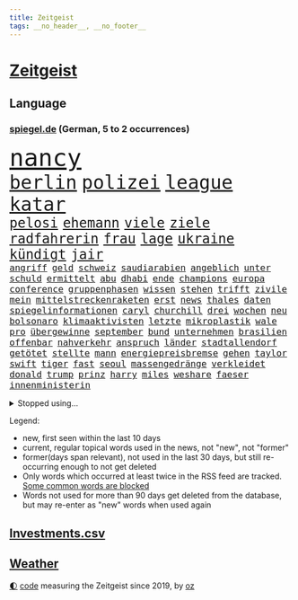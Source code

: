 ```yaml
---
title: Zeitgeist
tags: __no_header__, __no_footer__
---
```


# [Zeitgeist](https://oliz.io/zeitgeist/)

## Language

<h3><a href="https://www.spiegel.de" target="_blank">spiegel.de</a> (German, 5 to 2 occurrences)</h3>
<p style="font-family:monospace">
<span style="font-size:32pt"><a href="news_links.html#nancy" class="current">nancy</a></span>
<br>
<span style="font-size:25pt"><a href="news_links.html#berlin" class="current">berlin</a></span>
<span style="font-size:25pt"><a href="news_links.html#polizei" class="current">polizei</a></span>
<span style="font-size:25pt"><a href="news_links.html#league" class="current">league</a></span>
<span style="font-size:25pt"><a href="news_links.html#katar" class="current">katar</a></span>
<br>
<span style="font-size:18pt"><a href="news_links.html#pelosi" class="current">pelosi</a></span>
<span style="font-size:18pt"><a href="news_links.html#ehemann" class="current">ehemann</a></span>
<span style="font-size:18pt"><a href="news_links.html#viele" class="current">viele</a></span>
<span style="font-size:18pt"><a href="news_links.html#ziele" class="current">ziele</a></span>
<span style="font-size:18pt"><a href="news_links.html#radfahrerin" class="current">radfahrerin</a></span>
<span style="font-size:18pt"><a href="news_links.html#frau" class="current">frau</a></span>
<span style="font-size:18pt"><a href="news_links.html#lage" class="current">lage</a></span>
<span style="font-size:18pt"><a href="news_links.html#ukraine" class="current">ukraine</a></span>
<span style="font-size:18pt"><a href="news_links.html#kündigt" class="current">kündigt</a></span>
<span style="font-size:18pt"><a href="news_links.html#jair" class="current">jair</a></span>
<br>
<span style="font-size:12pt"><a href="news_links.html#angriff" class="current">angriff</a></span>
<span style="font-size:12pt"><a href="news_links.html#geld" class="current">geld</a></span>
<span style="font-size:12pt"><a href="news_links.html#schweiz" class="current">schweiz</a></span>
<span style="font-size:12pt"><a href="news_links.html#saudiarabien" class="current">saudiarabien</a></span>
<span style="font-size:12pt"><a href="news_links.html#angeblich" class="current">angeblich</a></span>
<span style="font-size:12pt"><a href="news_links.html#unter" class="current">unter</a></span>
<span style="font-size:12pt"><a href="news_links.html#schuld" class="current">schuld</a></span>
<span style="font-size:12pt"><a href="news_links.html#ermittelt" class="current">ermittelt</a></span>
<span style="font-size:12pt"><a href="news_links.html#abu" class="current">abu</a></span>
<span style="font-size:12pt"><a href="news_links.html#dhabi" class="new">dhabi</a></span>
<span style="font-size:12pt"><a href="news_links.html#ende" class="current">ende</a></span>
<span style="font-size:12pt"><a href="news_links.html#champions" class="current">champions</a></span>
<span style="font-size:12pt"><a href="news_links.html#europa" class="current">europa</a></span>
<span style="font-size:12pt"><a href="news_links.html#conference" class="current">conference</a></span>
<span style="font-size:12pt"><a href="news_links.html#gruppenphasen" class="new">gruppenphasen</a></span>
<span style="font-size:12pt"><a href="news_links.html#wissen" class="current">wissen</a></span>
<span style="font-size:12pt"><a href="news_links.html#stehen" class="current">stehen</a></span>
<span style="font-size:12pt"><a href="news_links.html#trifft" class="current">trifft</a></span>
<span style="font-size:12pt"><a href="news_links.html#zivile" class="current">zivile</a></span>
<span style="font-size:12pt"><a href="news_links.html#mein" class="current">mein</a></span>
<span style="font-size:12pt"><a href="news_links.html#mittelstreckenraketen" class="new">mittelstreckenraketen</a></span>
<span style="font-size:12pt"><a href="news_links.html#erst" class="current">erst</a></span>
<span style="font-size:12pt"><a href="news_links.html#news" class="current">news</a></span>
<span style="font-size:12pt"><a href="news_links.html#thales" class="new">thales</a></span>
<span style="font-size:12pt"><a href="news_links.html#daten" class="current">daten</a></span>
<span style="font-size:12pt"><a href="news_links.html#spiegelinformationen" class="current">spiegelinformationen</a></span>
<span style="font-size:12pt"><a href="news_links.html#caryl" class="new">caryl</a></span>
<span style="font-size:12pt"><a href="news_links.html#churchill" class="current">churchill</a></span>
<span style="font-size:12pt"><a href="news_links.html#drei" class="current">drei</a></span>
<span style="font-size:12pt"><a href="news_links.html#wochen" class="current">wochen</a></span>
<span style="font-size:12pt"><a href="news_links.html#neu" class="current">neu</a></span>
<span style="font-size:12pt"><a href="news_links.html#bolsonaro" class="current">bolsonaro</a></span>
<span style="font-size:12pt"><a href="news_links.html#klimaaktivisten" class="current">klimaaktivisten</a></span>
<span style="font-size:12pt"><a href="news_links.html#letzte" class="current">letzte</a></span>
<span style="font-size:12pt"><a href="news_links.html#mikroplastik" class="current">mikroplastik</a></span>
<span style="font-size:12pt"><a href="news_links.html#wale" class="current">wale</a></span>
<span style="font-size:12pt"><a href="news_links.html#pro" class="current">pro</a></span>
<span style="font-size:12pt"><a href="news_links.html#übergewinne" class="current">übergewinne</a></span>
<span style="font-size:12pt"><a href="news_links.html#september" class="current">september</a></span>
<span style="font-size:12pt"><a href="news_links.html#bund" class="current">bund</a></span>
<span style="font-size:12pt"><a href="news_links.html#unternehmen" class="current">unternehmen</a></span>
<span style="font-size:12pt"><a href="news_links.html#brasilien" class="current">brasilien</a></span>
<span style="font-size:12pt"><a href="news_links.html#offenbar" class="current">offenbar</a></span>
<span style="font-size:12pt"><a href="news_links.html#nahverkehr" class="current">nahverkehr</a></span>
<span style="font-size:12pt"><a href="news_links.html#anspruch" class="current">anspruch</a></span>
<span style="font-size:12pt"><a href="news_links.html#länder" class="current">länder</a></span>
<span style="font-size:12pt"><a href="news_links.html#stadtallendorf" class="new">stadtallendorf</a></span>
<span style="font-size:12pt"><a href="news_links.html#getötet" class="current">getötet</a></span>
<span style="font-size:12pt"><a href="news_links.html#stellte" class="current">stellte</a></span>
<span style="font-size:12pt"><a href="news_links.html#mann" class="current">mann</a></span>
<span style="font-size:12pt"><a href="news_links.html#energiepreisbremse" class="current">energiepreisbremse</a></span>
<span style="font-size:12pt"><a href="news_links.html#gehen" class="current">gehen</a></span>
<span style="font-size:12pt"><a href="news_links.html#taylor" class="current">taylor</a></span>
<span style="font-size:12pt"><a href="news_links.html#swift" class="current">swift</a></span>
<span style="font-size:12pt"><a href="news_links.html#tiger" class="current">tiger</a></span>
<span style="font-size:12pt"><a href="news_links.html#fast" class="current">fast</a></span>
<span style="font-size:12pt"><a href="news_links.html#seoul" class="current">seoul</a></span>
<span style="font-size:12pt"><a href="news_links.html#massengedränge" class="new">massengedränge</a></span>
<span style="font-size:12pt"><a href="news_links.html#verkleidet" class="new">verkleidet</a></span>
<span style="font-size:12pt"><a href="news_links.html#donald" class="current">donald</a></span>
<span style="font-size:12pt"><a href="news_links.html#trump" class="current">trump</a></span>
<span style="font-size:12pt"><a href="news_links.html#prinz" class="current">prinz</a></span>
<span style="font-size:12pt"><a href="news_links.html#harry" class="current">harry</a></span>
<span style="font-size:12pt"><a href="news_links.html#miles" class="new">miles</a></span>
<span style="font-size:12pt"><a href="news_links.html#weshare" class="new">weshare</a></span>
<span style="font-size:12pt"><a href="news_links.html#faeser" class="current">faeser</a></span>
<span style="font-size:12pt"><a href="news_links.html#innenministerin" class="current">innenministerin</a></span>
</p>
<details>
<summary>Stopped using...</summary>
<p class="former" style="font-size:12pt">
andrea(740) cdupolitiker(740) richterin(740) arsenal(739) düsseldorf(739) draußen(738) figur(738) usaußenminister(738) echte(737) geduld(737) radikal(737) bundestags(736) dadurch(736) debüt(736) dienen(736) empörung(736) falsche(736) gelegt(736) halle(736) regierungschefs(736) registriert(736) riss(736) schlug(736) seitdem(736) sinken(736) straßen(736) anwohner(735) ausbruch(735) beachten(735) bitten(735) erholung(735) illegalen(735) lager(735) manöver(735) persönlich(735) rest(735) tatverdächtige(735) ursula(735) auftakt(734) bedenken(734) coronainfektion(734) flick(734) gewaltig(734) hansi(734) israelische(734) messi(734) portugal(734) tieren(734) digitalisierung(733) geschickt(733) punkt(733) scheinen(733) schlagzeilen(733) stich(733) abschied(732) aktien(732) anteil(732) dreht(732) einstellen(732) geschafft(732) isolation(732) jüngeren(732) klaus(732) verfügung(732) verluste(732) entsprechende(731) gedenken(731) jagd(731) kretschmer(731) kurzarbeit(731) löste(731) schmidt(731) stets(731) summe(731) feierte(730) leipziger(730) phase(730) times(730) versprochen(730) bremst(729) philipp(729) see(729) verabschiedet(729) weißen(729) wälder(729) 400(728) bestraft(728) enthüllt(728) kreis(728) verbreiten(728) auswahl(727) bilden(727) eindämmen(727) kaputt(727) käufer(727) lobt(727) produzieren(727) verstärken(727) wohnhaus(727) aktiv(726) bloß(726) coronatests(726) fließt(726) tauchen(726) falschen(725) impfung(725) infektion(725) meinungsfreiheit(725) rettungskräfte(725) schwester(725) simon(725) usschauspielerin(725) wirken(725) zinsen(725) park(724) rafael(724) ungarns(724) vierten(724) überraschung(724) hund(723) klimapolitik(723) schnelltests(723) endspiel(722) erneuten(722) gesprächen(722) abgehört(721) arabische(721) einreise(721) schaffte(721) stieß(721) verdächtigt(721) bande(720) coronapolitik(720) enden(720) virologen(720) abgebrochen(719) unbedingt(719) berater(718) berät(718) kilometern(718) olympische(718) betrifft(717) vieles(717) spitzenreiter(716) trug(716) verbessert(716) züge(716) gefälschte(715) auftreten(714) bundesgerichtshof(714) enttäuschung(714) regelung(714) verteidigen(714) gesichert(713) zusammenstoß(713) echten(712) le(712) motor(712) rollt(712) ökonomen(712) bisherigen(711) gemeinsames(711) wind(711) antrag(710) erderwärmung(710) brach(709) springen(709) einbruch(708) hunger(708) landesweit(707) rasen(707) sage(707) tennisprofi(707) meines(706) fortsetzung(705) landet(705) begrüßt(703) mindestlohn(703) provoziert(702) bier(701) wendet(701) abstieg(700) 36(699) patzt(699) benötigen(697) schaut(697) finanzielle(692) schmerz(689) kleinkind(688) foto(685) zeitung(682) blinken(675) größe(673) gesetzlichen(672) gelangt(668) motivation(643) berichtete(638) schwangerschaftsabbrüche(637) übers(634) höheres(632) glasgow(629) zustimmen(629) zusätzlichen(626) vormarsch(605) finanziellen(588) strecken(576) lahm(571) erschoss(563) rumänien(557) vehement(554) airline(544) stoltenberg(542) interessen(541) werte(536) erschüttern(528) fußballnationalmannschaft(525) japanischen(519) lediglich(514) arbeitsmarkt(510) tennisstar(501) vorsicht(497) gefilmt(494) müll(493) aachen(490) geflüchtet(488) fachkräftemangel(483) zentralbank(482) fluggesellschaften(479) zerstörte(479) wenigsten(476) traditionelle(474) brannte(470) kroatien(470) terroranschlag(469) verwandten(468) coup(465) emirate(465) grundsätzlich(458) brücken(456) cup(456) australischen(452) waldbrand(452) ausgefallen(445) emiraten(444) sorgten(443) zögert(442) dominieren(440) fällig(438) kollision(434) stürme(433) highlights(431) befürwortet(426) gesammelt(425) günstiges(420) aufträge(418) anlage(417) nouripour(415) omid(415) dax(414) verteuern(414) paket(412) flüchtende(404) award(402) illegaler(402) staatsbesuch(402) böse(400) nachmittag(399) harris(398) jonas(395) protokoll(391) 22jährige(390) gesetzesänderung(390) wachsende(390) operationen(389) mehrwertsteuer(388) hierzulande(387) minderheiten(387) royals(384) einigt(383) kleinere(381) jeffrey(380) floyd(377) protestierten(377) ferrari(372) kremlsprecher(371) gazprom(367) gezielte(367) beider(364) krankenkassen(364) knappheit(359) gedrängt(357) 41(355) spürbar(355) sprecherin(354) portal(350) rotterdam(350) menschlichkeit(349) komplizierter(347) euländer(344) luftwaffe(344) donbass(342) vorzugehen(342) beitreten(337) fahndet(337) stadtteil(334) sekunde(333) vatikan(332) bekannteste(331) unserem(329) unosicherheitsrat(328) kürzer(325) lärm(321) arbeitswelt(320) technischer(319) entsteht(318) einziger(313) dinosaurier(312) waffenruhe(310) sank(309) angekündigte(306) positiver(306) nordirak(305) frühe(302) pink(302) brown(301) ebay(301) verteuert(299) finnlands(297) problematisch(296) überlebten(296) senden(294) weltbekannt(291) begleiter(290) kriegsgebiet(290) wimbledon(288) kannten(287) südpazifik(287) bafög(286) erkennt(286) nadal(286) wolf(285) ansprüche(283) abwehrspieler(282) gefechte(281) heikel(281) versteigerung(280) systematisch(278) bijan(277) djirsarai(277) kassel(277) beschäftigen(276) elite(272) match(272) austritt(270) sony(269) großbrand(266) marilyn(264) abzuwenden(259) auswertung(259) geklagt(259) genaue(259) weltgrößte(256) klagte(254) vergleichsweise(253) fraglich(250) lawrow(249) vereinigte(248) abschaffung(247) flughäfen(245) funk(242) akt(239) great(239) mögliches(239) unwetter(239) zivilen(239) einmalige(238) verwaltung(238) vögel(238) mut(237) pausen(236) gestrandet(235) stammen(235) verspätungen(235) flughafens(234) kylian(234) mbappé(234) traurig(234) englands(233) zugesagt(233) mohammed(231) samt(227) bürokratie(226) befanden(225) sportart(225) gelöst(224) inakzeptable(224) schwache(224) aufhebung(223) festival(223) prorussischer(221) lieferstopp(219) beitritt(218) km/h(218) russlandsanktionen(217) anlässlich(215) duo(212) stopfen(212) landung(210) hochrangigen(209) maskendeals(209) örtlichen(209) vereinbaren(208) ausfällen(207) sondervermögen(207) trier(207) finnische(206) ausgang(205) mariupol(205) messerangriff(205) tyson(205) absichtlich(203) ansteigen(203) marathon(203) modern(203) raketenangriff(201) natobeitritt(200) starkes(199) umfasst(198) freundinnen(197) sozial(197) staatsbürgerschaft(197) ständige(197) spielerinnen(196) 25jähriger(195) miete(195) verteidigte(195) fox(194) windkraft(194) oligarch(193) verwüstungen(193) fair(192) liveübertragung(192) spekulationen(192) villen(192) flossen(191) kräften(191) unsicherheit(191) gelassenheit(190) weizen(190) überträgt(189) bewertung(187) spürt(187) crew(186) flüssiggas(186) talent(186) tegernsee(185) bestechlichkeit(184) jamal(184) kotropfen(184) lukas(184) bestreiten(183) meeresspiegel(183) ordentlich(183) zweifelhaften(182) auslösen(181) energieminister(180) feiernder(179) beschuldigen(178) fernen(178) heike(178) locken(178) beliebtesten(176) öpnv(176) arminia(175) einsetzt(175) irrtümer(175) besichtigen(174) verbrauchen(174) anrecht(171) germania(171) sommerurlaub(171) ufer(171) nils(170) würdigung(170) aserbaidschan(169) jack(169) vergewaltigungen(169) energiemanager(166) gepard(166) schwedischen(166) islamist(165) steuersenkung(165) überfüllten(165) bebt(162) iserlohn(161) ablesen(160) gelockt(160) ankara(159) 91jährige(158) pforzheim(158) dieb(156) gekürzt(156) lustig(156) stresstest(156) gepäck(155) jubel(155) kopenhagen(155) bauarbeiten(153) umbringen(153) auszugleichen(152) boote(151) netzagenturchef(151) verheiratet(151) würdigt(151) gaza(150) kleid(150) monroe(149) birgt(148) lesung(148) stiehlt(148) abholzung(147) 79(146) unbewohnbar(146) weckruf(146) ac(145) bäcker(145) feuern(145) vergewaltiger(145) ausgerufen(144) einflussnahme(144) 14jährigen(143) elisabeth(143) gestürmt(143) japanische(143) entwickler(142) liv(141) bistum(140) tiefsten(139) europameister(138) bedrohte(137) massivem(137) empfehlungen(136) wohlstandsverlust(136) restlichen(135) sportlich(135) verwenden(135) anwesen(134) ausgezahlt(134) budget(134) familienplanung(134) führungsstil(134) 16jährigen(133) borne(133) joshua(133) kimmich(133) kapazitäten(131) votum(131) dividende(130) gewütet(130) periode(130) teamchef(130) trümmer(130) sexistischer(129) charakterlichen(128) tierschutz(127) andrew(126) lob(126) oberkörper(126) pendler(126) verhaftung(126) 54(125) gedeckelt(125) kaffee(125) preisdeckel(125) ausgesucht(124) unantastbar(124) südlich(123) zweithöchste(123) auswerten(122) jugendlicher(122) keinerlei(121) tschechischen(121) verschickt(121) bluff(120) eingeholt(120) fletcher(120) spitzt(120) demonstrierten(119) frauenteam(119) valley(119) zunehmender(118) artikel(117) ausgewählt(116) fashion(116) heiklen(116) syriens(116) zurückzuführen(116) absoluter(115) besonnenheit(115) defekt(115) einsätze(115) gerungen(115) gnabry(115) intervention(115) plakate(115) serge(115) begeisterung(114) regenbogenflagge(114) 52(113) 97(113) bestellte(113) panama(113) revolutionieren(113) temperatur(113) unwahrscheinlicher(113) wembley(113) 230(112) mittwochvormittag(112) seemanöver(112) vorläufigen(112) finde(111) konstruktion(111) ryan(111) 1990(110) dfbteam(110) regionalen(110) shakira(110) hof(109) homo(109) klimaanlagen(109) gesichtern(108) hosen(108) katholiken(108) sehe(108) tasche(108) energieversorger(107) g7gipfel(107) niedersachsens(107) zweijährigen(107) ursprung(106) ausmaße(105) grenzkontrollen(105) week(105) 27jährige(104) baku(104) coronajahr(104) funktionierte(104) golfstaat(104) untätigkeit(103) bahnstreik(102) expertenrat(102) platziert(102) weile(102) billig(101) fester(101) golfregion(101) gottschalk(101) gründung(101) konto(101) verteilen(101) zoff(100) anruf(99) gassparen(99) verbraucherinnen(99) cumexaffäre(98) lucas(98) rechtsruck(97) folgten(96) lebensweise(96) batterien(95) eingeweiht(95) saale(95) solaranlage(95) unzufriedenheit(95) högel(94) michail(94) niels(94) fläche(93) kollidiert(93) militärhistoriker(93) mitentscheiden(93) prideparade(93) verträge(93) beleuchtet(92) beschlossenen(92) gemeinsamer(92) lokomotive(92) schlangen(92) verletzen(92) überlegt(92) bekomme(91) doppelleben(91) landwirtschaft(91) mailänder(91) maschinenbau(91) pistorius(91) regelt(91) sportgrafik(91) wertschöpfung(91) abgefedert(90) doppel(90) geringem(90) küstenort(90) massentauglich(90) rettungsaktion(90) tagebücher(90) verstarb(90) ausgedünnt(89) einschlag(89) festgenommene(89) indizien(89) problematischen(89) tennisspielerinnen(89) dummheit(88) funktion(88) milliardenverluste(88) niedrigsten(88) prostituierte(88) toilette(88) ängsten(88) angestellt(87) hauptsache(87) streikt(87) vordergrund(87) gelbe(86) känguru(86) vermietern(86) 17jähriger(85) horst(85) scheiterten(85) sommerfest(85) sterberate(85) finanzpolitischen(84) flasche(84) gasfirma(84) gedämmt(84) unregelmäßigkeiten(84) verabreicht(84) überrumpelt(84) 60jährige(82) antony(82) effektiv(82) gasimporteure(82) gewährleisten(82) prangte(82) stadtwerke(82) vonovia(82) coronainzidenz(81) getränkeindustrie(81) hallo(81) hungrig(81) konfisziert(81) nicolai(81) obszöne(81) shinzō(81) unterschlupf(81) abgebaut(80) ablösen(80) befeuern(80) eurechtsstaatsverfahren(80) expertinnen(80) laute(80) socialmediaplattform(80) taxi(80) gesichter(79) kommentator(79) schriftzug(79) arbeitskräfte(78) bosse(78) hauseigentümer(78) heizungen(78) joint(78) verdächtigem(78) verstaatlichen(78) dreierbündnis(77) eingebüßt(77) farce(77) metropolen(77) niedrigeren(77) rauchwolke(77) schusswaffe(77) bewahrt(76) fdpgeneralsekretär(76) lizzo(76) niederländerin(76) unwillen(76) usmusikerin(76) achter(75) gewisse(75) saudische(75) weltbevölkerung(75) 8000(74) dumme(74) entstand(74) jakob(74) passte(74) ringe(74) teenagern(74) unterstrich(74) vincent(74) dünger(73) feuerwehrmann(73) halbinsel(73) kenianer(73) mansplaining(73) notfallplan(73) prototypen(73) sexistischen(73) franke(72) geschmolzen(72) gleichberechtigten(72) gletscherspalte(72) rudolph(72) rumäniens(72) siebtes(72) usedom(72) webb(72) weltraumteleskop(72) abteilung(71) brandt(71) freundes(71) gefüllt(71) hagen(71) leitzins(71) politikwissenschaftler(71) eingekesselt(70) gasimport(70) kulturpolitik(70) synodaler(70) wendete(70) berechtigten(69) brandung(69) bundesgesetz(69) frachtflugzeug(69) hortete(69) isolationspflicht(69) lewandowskis(69) verwundbar(69) hebel(68) lebensgefährten(68) satan(68) schlimmeres(68) siegessicher(68) sozialsystem(68) streiks(68) wohngeldreform(68) abgeräumt(67) absurd(67) annette(67) bambi(67) bewältigen(67) darling(67) hysterie(67) inselstaat(67) kapazität(67) katrin(67) raisi(67) säumiger(67) verursachen(67) beibehalten(66) blenden(66) d’italia(66) strahlung(66) abhielten(65) gasumlage(65) kreuzen(65) annemiek(64) ausgetreten(64) booten(64) eingeschlossene(64) inflations(64) kushner(64) schwiegersohn(64) unsägliche(64) verzeichneten(64) vleuten(64) aktienmärkten(63) flugausfälle(63) großvermieter(63) italia(63) kleen(63) leistet(63) nahles(63) plagen(63) postfaschistische(63) sexkolumnistin(63) übergibt(63) gaming(62) klassen(62) komplikationen(62) messerstecher(62) musiala(62) scheidenden(62) dachten(61) einhaltung(61) fußballspieler(61) gesunde(61) haut(61) lederhosen(61) nicholson(61) schuf(61) tücken(61) unfassbare(61) viertligist(61) brutkolonien(60) elton(60) mitgehen(60) parken(60) rad(60) umlage(60) weltgrößten(60) absurder(59) wiesn(59) überdurchschnittlich(59) festzelt(58) krachen(58) schulkinder(58) umweltpolitik(58) weggefährten(58) armeen(57) kappt(57) keinesfalls(57) knackt(57) verhöhnt(57) vorbestrafter(57) zunehmendes(57) breitensport(56) home(56) hunderttausend(56) ramona(56) schwiegereltern(56) tranken(56) websites(56) gebot(55) geheimdienstes(55) handschrift(55) nachsehen(55) qualifizierten(55) saniert(55) selbstbewusstsein(55) signale(55) vorcoronaniveau(55) überstehen(55) hilfspaket(54) komfort(54) mobilisiert(54) 19jährigen(53) angeordnete(53) cumexskandal(53) dunkelsten(53) gott(53) havanna(53) kubas(53) unkontrolliert(53) weggefährte(53) abschläge(52) amtierende(52) preisentwicklung(52) faust(51) gerste(51) jackson(51) raumsonde(51) tätern(51) vermutungen(51) wohlwollen(51) zugrunde(51) cancel(50) culture(50) erkundet(50) gräbt(50) hauptinsel(50) lagerhalle(50) schwachstellen(50) fury(49) musikers(49) populär(49) töne(49) waters(49) produzent(48) verdichten(48) arbeitstag(47) faschismus(47) flugzeugträger(47) potenzielle(47) uss(47) berichts(46) erfolgsautorin(46) künstlich(46) musikfestival(46) verdächtig(46) 88(45) absturzstelle(45) atomkraftwerks(45) causa(45) führungskraft(45) literaturauszeichnung(45) rihanna(45) tabellenplatz(45) unruhen(45) befürworten(44) berufungsgericht(44) eignung(44) fortuna(44) irgendwie(44) pandemiejahr(44) rechtspopulistischen(44) rekordzahl(44) wahlbeobachter(44) wyoming(44) 1300(43) ausgelobt(43) beauftragte(43) biermann(43) geschlechtergerechtigkeit(43) indigener(43) stellenanzeigen(43) wahlkommission(43) absprung(42) annahmen(42) eingesammelt(42) hitzetage(42) resultat(42) spiegeltitelgeschichte(42) zeidler(42) bemerkung(41) geteilt(41) mehrwertsteuersenkung(41) rudern(41) verfügbaren(41) wiederzubeleben(41) 417(40) azubis(40) eingreifen(40) handschlag(40) minimalziel(40) nämlich(40) regierungssprecher(40) verfassungsgericht(40) interessierte(39) meuthen(39) ringer(39) rädern(39) schienenersatzverkehr(39) somalische(39) umgebung(39) armenien(38) forschern(38) gaskosten(38) inspektion(38) schönberger(38) eingenommen(37) flüchtlingskrise(37) fraktionsspitze(37) hate(37) kanzlei(37) symbolischen(37) urlaubstage(37) atlantik(36) exmanager(36) gegenmaßnahme(36) gewähren(36) grundrauschen(36) khani(36) krisenkommunikation(36) luxusvilla(36) rechtes(36) unionsfraktion(36) callcenter(35) coronabooster(35) freigegeben(35) ideologen(35) listen(35) umweg(35) belagerung(34) energieexpertin(34) fsb(34) menschengruppe(34) outfits(34) piste(34) spritztour(34) untergeht(34) gesünder(33) positives(33) seltsame(33) spdministerpräsident(33) todesopfern(33) baltische(32) fünfjährigen(32) recherche(32) unabhängigen(32) vorurteile(32) belgischen(31) berechtigte(31) elften(31) gratis(31) holocaustüberlebende(31) amtsstuben(30) diensten(30) einschnitte(30) gaspipelines(30) gedächtnisverlust(30) pubs(30) vollmundigen(30) bauer(29) beliefern(29) unterwandern(29) versorgern(29) ökosystem(29) 215(28) ausgespart(28) fallende(28) remco(28) tonga(28) unterwasservulkans(28) clinton(27) ereignis(27) fortschrittlich(27) geschönte(27) haltbarkeitsdatum(27) hillary(27) hingenommen(27) ndr(27) seniorinnen(27) unglücklich(27) abschöpfung(26) baggern(26) normalisieren(26) ter(26) wandgemälde(26) gegeneinander(25) mondmission(25) urs(25) ginge(24) parteiübergreifend(24) sensible(24) startfenster(24) zusätzliches(24) atmet(23) aufräumarbeiten(23) klartext(23) porschebörsengang(23) rundgang(23) terrorverdacht(23) zahnarzt(23) zähne(23) 85jährige(22) atommeilern(22) buckingham(22) demonstrative(22) faul(22) fehlgeburten(22) palace(22) prunkvollen(22) schuldenfalle(22) aussortiert(21) autovermieter(21) blond(21) informanten(21) inzidenzen(21) kompetent(21) kruse(21) laufsteg(21) maut(21) mautnachforderungen(21) nationalgarde(21) schafften(21) spione(21) verhör(21) bezwingen(20) fortschritte(20) neunjähriger(20) vakzinen(20) vermutete(20) fiktive(19) formell(19) forscherin(19) konvoi(19) machtwechsel(19) naftogaz(19) stürmt(19) verstieß(19) arbeitsgericht(18) beobachter(18) blockbuster(18) georgischer(18) hauptmann(18) ungesund(18) verwandelt(18) wahlkreis(18) börsenkurse(17) nordhessen(17) silicon(17) volkswirt(17) wölfe(17) beherrscht(16) energielieferanten(16) entschlossenheit(16) rutscht(16) 49jährige(15) bundeskriminalamt(15) charles’(15) ey(15) fortan(15) frances(15) orangen(15) rückblick(15) streitthema(15) tattoos(15) tiafoe(15) bootsunglück(14) ronald(14) windsor(14) zerschlägt(14) auskommen(13) beihilfe(13) erhärtete(13) gasimporteur(13) gunners(13) lionel(13) verkneifen(13) vng(13) angrenzenden(12) ausnutzen(12) außenseiter(12) berechnen(12) erleichtern(12) grenzgebiet(12) hauptadressat(12) holzindustrie(12) misstraut(12) reynolds(12) abstimmungen(11) geklaut(11) grünheide(11) legendär(11) nullcovidkurs(11) rechtswidrig(11) sterbens(11)
</p>
</details>
<p>Legend:
<ul>
<li><span class="new">new</span>, first seen within the last 10 days</li>
<li><span class="current">current</span>, regular topical words used in the news, not "new", not "former"</li>
<li><span class="former">former(days span relevant)</span>, not used in the last 30 days, but still re-occurring enough to not get deleted</li>
<li>Only words which occurred at least twice in the RSS feed are tracked. <a href="language/filters.py">Some common words are blocked</a></li>
<li>Words not used for more than 90 days get deleted from the database, but may re-enter as "new" words when used again</li>
</ul>
</p>

## [Investments](investments.html)[.csv](investments.csv)

## [Weather](weather.html)

<footer>
<a href="javascript:toggleTheme()" class="nav">🌓</a>
<a href="https://github.com/ooz/zeitgeist">code</a> measuring the Zeitgeist since 2019, by <a href="https://oliz.io">oz</a>
</footer>
